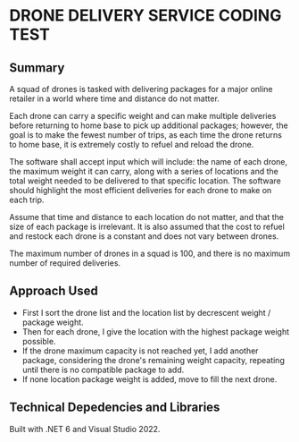 # DRONE DELIVERY SERVICE CODING TEST

## Summary

A squad of drones is tasked with delivering packages for a major online retailer in a
world where time and distance do not matter.

Each drone can carry a specific weight and can make multiple deliveries before
returning to home base to pick up additional packages; however, the goal is to make
the fewest number of trips, as each time the drone returns to home base, it is
extremely costly to refuel and reload the drone.

The software shall accept input which will include: the name of each drone, the
maximum weight it can carry, along with a series of locations and the total weight
needed to be delivered to that specific location. The software should highlight the most
efficient deliveries for each drone to make on each trip.

Assume that time and distance to each location do not matter, and that the size of
each package is irrelevant. It is also assumed that the cost to refuel and restock each
drone is a constant and does not vary between drones.

The maximum number of drones in a squad is 100, and there is no maximum number
of required deliveries.

## Approach Used

- First I sort the drone list and the location list by decrescent weight / package weight.
- Then for each drone, I give the location with the highest package weight possible.
- If the drone maximum capacity is not reached yet, I add another package, considering the drone's remaining weight capacity, repeating until there is no compatible package to add.
- If none location package weight is added, move to fill the next drone.

## Technical Depedencies and Libraries

Built with .NET 6 and Visual Studio 2022.